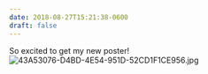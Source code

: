 ```yaml
---
date: 2018-08-27T15:21:38-0600
draft: false
---
```


So excited to get my new poster! ![43A53076-D4BD-4E54-951D-52CD1F1CE956.jpg](http://ianwhitney.micro.blog/uploads/2018/031e98be08.jpg)

